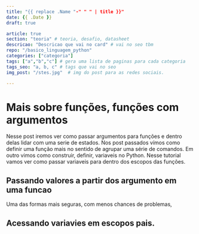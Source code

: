 ```yaml
---
title: "{{ replace .Name "-" " " | title }}"
date: {{ .Date }}
draft: true

article: true
section: "teoria" # teoria, desafio, datasheet
descricao: "Descricao que vai no card" # vai no seo tbm
repo: "/basico_linguagem_python"
categories: ["categoria"]
tags: ["a","b","c"] # gera uma lista de paginas para cada categoria
tags_seo: "a, b, c" # tags que vai no seo
img_post: "/stes.jpg"  # img do post para as redes sociais.

---
```



# Mais sobre funções, funções com argumentos

Nesse post iremos ver como passar argumentos para funções e dentro delas lidar com uma serie de estados. Nos post passados vímos como definir uma função mais no sentido de agrupar uma série de comandos. Em outro vimos como construir, definir, variaveis no Python.  Nesse tutorial vamos ver como passar variaveis para dentro dos escopos das funções.

## Passando valores a partir dos argumento em uma funcao
Uma das formas mais seguras, com menos chances de problemas,


## Acessando variavies em escopos pais.

